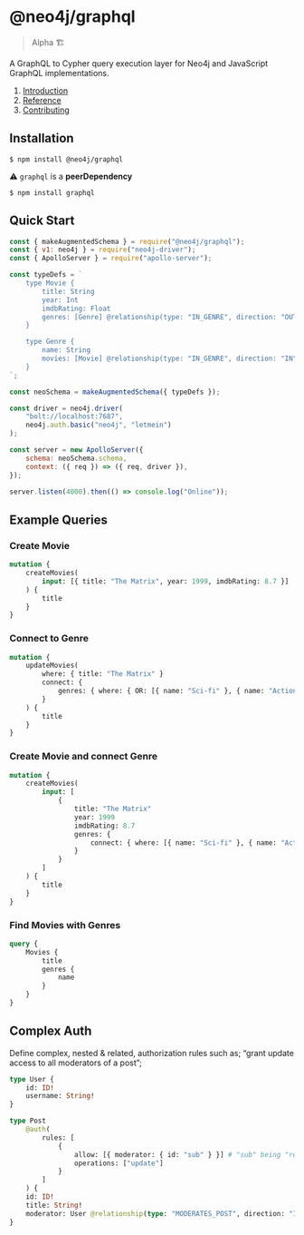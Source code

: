 # @neo4j/graphql

> Alpha 🏗

A GraphQL to Cypher query execution layer for Neo4j and JavaScript GraphQL implementations.

1. [Introduction](https://github.com/neo4j/graphql/blob/master/packages/graphql/docs/introduction.md)
2. [Reference](https://github.com/neo4j/graphql/blob/master/packages/graphql/docs/reference.md)
3. [Contributing](https://github.com/neo4j/graphql/blob/master/packages/graphql/docs/contributing.md)

## Installation

```
$ npm install @neo4j/graphql
```

⚠ `graphql` is a **peerDependency**

```
$ npm install graphql
```

## Quick Start

```js
const { makeAugmentedSchema } = require("@neo4j/graphql");
const { v1: neo4j } = require("neo4j-driver");
const { ApolloServer } = require("apollo-server");

const typeDefs = `
    type Movie {
        title: String
        year: Int
        imdbRating: Float
        genres: [Genre] @relationship(type: "IN_GENRE", direction: "OUT")
    }

    type Genre {
        name: String
        movies: [Movie] @relationship(type: "IN_GENRE", direction: "IN")
    }
`;

const neoSchema = makeAugmentedSchema({ typeDefs });

const driver = neo4j.driver(
    "bolt://localhost:7687",
    neo4j.auth.basic("neo4j", "letmein")
);

const server = new ApolloServer({
    schema: neoSchema.schema,
    context: ({ req }) => ({ req, driver }),
});

server.listen(4000).then(() => console.log("Online"));
```

## Example Queries

### Create Movie

```graphql
mutation {
    createMovies(
        input: [{ title: "The Matrix", year: 1999, imdbRating: 8.7 }]
    ) {
        title
    }
}
```

### Connect to Genre

```graphql
mutation {
    updateMovies(
        where: { title: "The Matrix" }
        connect: {
            genres: { where: { OR: [{ name: "Sci-fi" }, { name: "Action" }] } }
        }
    ) {
        title
    }
}
```

### Create Movie and connect Genre

```graphql
mutation {
    createMovies(
        input: [
            {
                title: "The Matrix"
                year: 1999
                imdbRating: 8.7
                genres: {
                    connect: { where: [{ name: "Sci-fi" }, { name: "Action" }] }
                }
            }
        ]
    ) {
        title
    }
}
```

### Find Movies with Genres

```graphql
query {
    Movies {
        title
        genres {
            name
        }
    }
}
```

## Complex Auth

Define complex, nested & related, authorization rules such as; “grant update access to all moderators of a post”;

```graphql
type User {
    id: ID!
    username: String!
}

type Post
    @auth(
        rules: [
            {
                allow: [{ moderator: { id: "sub" } }] # "sub" being "req.jwt.sub"
                operations: ["update"]
            }
        ]
    ) {
    id: ID!
    title: String!
    moderator: User @relationship(type: "MODERATES_POST", direction: "IN")
}
```
